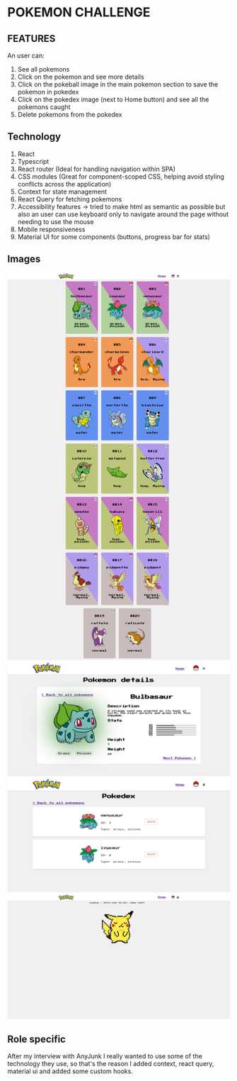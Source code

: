 # POKEMON CHALLENGE

## FEATURES

An user can:

1. See all pokemons
2. Click on the pokemon and see more details
3. Click on the pokeball image in the main pokemon section to save the pokemon in pokedex
4. Click on the pokedex image (next to Home button) and see all the pokemons caught
5. Delete pokemons from the pokedex

## Technology

1. React
2. Typescript
3. React router (Ideal for handling navigation within SPA)
4. CSS modules (Great for component-scoped CSS, helping avoid styling conflicts across the application)
5. Context for state management
6. React Query for fetching pokemons
7. Accessibility features -> tried to make html as semantic as possible but also an user can use keyboard only to navigate around the page without needing to use the mouse
8. Mobile responsiveness
9. Material UI for some components (buttons, progress bar for stats)

## Images

![Pokemons Image](/src/pokelist.png)
![Pokemon details Image](/src/pokemondetails.png)
![Pokedex](/src/pokedex.png)
![Loading Image](/src/loadinggif.png)

## Role specific

After my interview with AnyJunk I really wanted to use some of the technology they use, so that's the reason I added context, react query, material ui and added some custom hooks.
